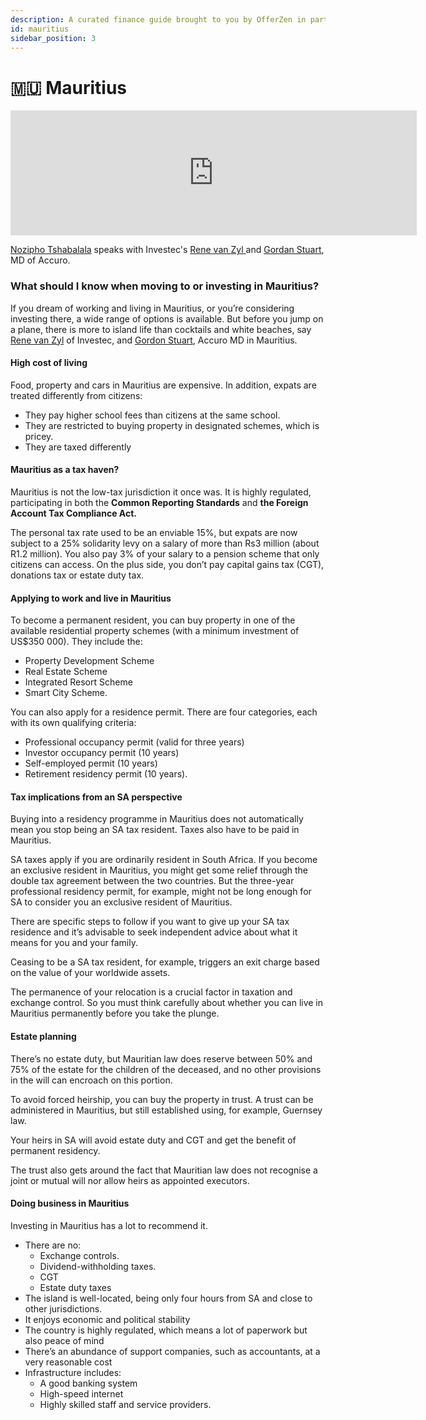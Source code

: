 ```yaml
---
description: A curated finance guide brought to you by OfferZen in partnership with Investec.
id: mauritius
sidebar_position: 3
---
```


# 🇲🇺 Mauritius
<iframe
      width="650"
      height="200"
      src="https://open.spotify.com/embed/episode/0enGzggjCngKAKfE7WBton"
      frameborder="0"
      allow="accelerometer; autoplay; encrypted-media; gyroscope; picture-in-picture"
      allowfullscreen
></iframe>

[Nozipho Tshabalala](https://www.linkedin.com/in/noziphotshabalala/?originalSubdomain=za) speaks with Investec's [Rene van Zyl ](https://www.linkedin.com/in/renelabuschagne/?originalSubdomain=za)and [Gordan Stuart](https://www.linkedin.com/in/gordon-stuart-81645a173/?originalSubdomain=mu), MD of Accuro.


### What should I know when moving to or investing in Mauritius?&#x20;

If you dream of working and living in Mauritius, or you’re considering investing there, a wide range of options is available. But before you jump on a plane, there is more to island life than cocktails and white beaches, say [Rene van Zyl](https://www.linkedin.com/in/renelabuschagne/?originalSubdomain=za) of Investec, and [Gordon Stuart](https://www.linkedin.com/in/gordon-stuart-81645a173/?originalSubdomain=mu), Accuro MD in Mauritius.

#### &#x20;**High cost of living**

Food, property and cars in Mauritius are expensive. In addition, expats are treated differently from citizens:

* They pay higher school fees than citizens at the same school.
* They are restricted to buying property in designated schemes, which is pricey.
* They are taxed differently

#### **Mauritius as a tax haven?**

Mauritius is not the low-tax jurisdiction it once was. It is highly regulated, participating in both the **Common Reporting Standards** and **the Foreign Account Tax Compliance Act.**

The personal tax rate used to be an enviable 15%, but expats are now subject to a 25% solidarity levy on a salary of more than Rs3 million (about R1.2 million). You also pay 3% of your salary to a pension scheme that only citizens can access. On the plus side, you don’t pay capital gains tax (CGT), donations tax or estate duty tax.

#### **Applying to work and live in Mauritius**

To become a permanent resident, you can buy property in one of the available residential property schemes (with a minimum investment of US$350 000). They include the:

* Property Development Scheme
* Real Estate Scheme
* Integrated Resort Scheme
* Smart City Scheme.

You can also apply for a residence permit. There are four categories, each with its own qualifying criteria:

* Professional occupancy permit (valid for three years)
* &#x20;Investor occupancy permit (10 years)
* Self-employed permit (10 years)
* Retirement residency permit (10 years).

#### **Tax implications from an SA perspective**

Buying into a residency programme in Mauritius does not automatically mean you stop being an SA tax resident. Taxes also have to be paid in Mauritius.

SA taxes apply if you are ordinarily resident in South Africa. If you become an exclusive resident in Mauritius, you might get some relief through the double tax agreement between the two countries. But the three-year professional residency permit, for example, might not be long enough for SA to consider you an exclusive resident of Mauritius.

There are specific steps to follow if you want to give up your SA tax residence and it’s advisable to seek independent advice about what it means for you and your family.

Ceasing to be a SA tax resident, for example, triggers an exit charge based on the value of your worldwide assets.

The permanence of your relocation is a crucial factor in taxation and exchange control. So you must think carefully about whether you can live in Mauritius permanently before you take the plunge.

#### **Estate planning**

There’s no estate duty, but Mauritian law does reserve between 50% and 75% of the estate for the children of the deceased, and no other provisions in the will can encroach on this portion.

To avoid forced heirship, you can buy the property in trust. A trust can be administered in Mauritius, but still established using, for example, Guernsey law.

Your heirs in SA will avoid estate duty and CGT and get the benefit of permanent residency.

The trust also gets around the fact that Mauritian law does not recognise a joint or mutual will nor allow heirs as appointed executors.

#### **Doing business in Mauritius**

Investing in Mauritius has a lot to recommend it.&#x20;

* There are no:
  * Exchange controls.
  * Dividend-withholding taxes.
  * CGT
  * Estate duty taxes
* The island is well-located, being only four hours from SA and close to other jurisdictions.
* It enjoys economic and political stability
* The country is highly regulated, which means a lot of paperwork but also peace of mind
* &#x20;There’s an abundance of support companies, such as accountants, at a very reasonable cost
* Infrastructure includes:
  * A good banking system
  * High-speed internet&#x20;
  * Highly skilled staff and service providers.
